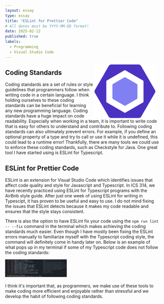 ```yaml
---
layout: essay
type: essay
title: "ESLint for Prettier Code"
# All dates must be YYYY-MM-DD format!
date: 2025-02-12
published: true
labels:
  - Programming
  - Visual Studio Code
---
```


<div>
  
 <img src="../img/ESLint_logo.png" class="img-thumbnail" style="float: right; margin-right: 15px;" width="200px" alt="TS">
</div>

## Coding Standards
Coding standards are a set of rules or style guidelines that programmers follow when writing code in a certain language. I think holding ourselves to these coding standards can be beneficial for learning any new programming language. Coding standards have a huge impact on code readability. Especially when working in a team, it is important to write code that is easy for others to understand and contribute to. Following coding standards can also ultimately prevent errors. For example, if you define an optional property of a type and try to call or use it while it is undefined, this could lead to a runtime error! Thankfully, there are many tools we could use to enforce these coding standards, such as Checkstyle for Java. One great tool I have started using is ESLint for Typescript.
<br> 

## ESLint for Prettier Code
ESLint is an extension for Visual Studio Code which identifies issues that affect code quality and style for Javascript and Typescript. In ICS 314, we have recently practiced using ESLint for Typescript programs with the AirBnb style guide. After just one week of using ESLint for writing in Typescipt, it has proven to be useful and easy to use. I do not mind fixing the issues that ESLint detects because it makes my code readable and ensures that the style stays consistent.
<br>

There is also the option to have ESLint fix your code using the ```npm run lint -- --fix``` command in the terminal which makes achieving the coding standards much easier. Even though I have mostly been fixing the ESLint errors manually to familiarize myself with the Typescript coding style, the command will definitely come in handy later on. Below is an example of what pops up in my terminal if some of my Typescript code does not follow the coding standards:

<div>
  
 <img src="../img/eslinterrors.png" class="img-thumbnail" width="200px" alt="">
</div>
<br>
I think it's important that, as programmers, we make use of these tools to make coding more efficient and enjoyable rather than stressful and we develop the habit of following coding standards.